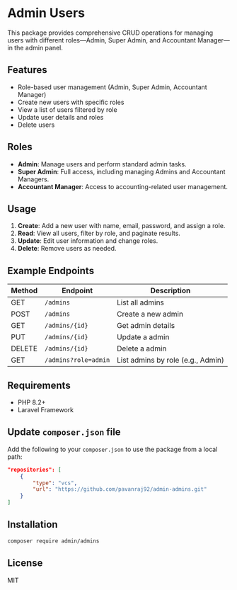 # Admin Users

This package provides comprehensive CRUD operations for managing users with different roles—Admin, Super Admin, and Accountant Manager—in the admin panel.

## Features

- Role-based user management (Admin, Super Admin, Accountant Manager)
- Create new users with specific roles
- View a list of users filtered by role
- Update user details and roles
- Delete users

## Roles

- **Admin**: Manage users and perform standard admin tasks.
- **Super Admin**: Full access, including managing Admins and Accountant Managers.
- **Accountant Manager**: Access to accounting-related user management.

## Usage

1. **Create**: Add a new user with name, email, password, and assign a role.
2. **Read**: View all users, filter by role, and paginate results.
3. **Update**: Edit user information and change roles.
4. **Delete**: Remove users as needed.

## Example Endpoints

| Method | Endpoint            | Description                        |
|--------|--------------------|------------------------------------|
| GET    | `/admins`           | List all admins                     |
| POST   | `/admins`           | Create a new admin                  |
| GET    | `/admins/{id}`      | Get admin details                   |
| PUT    | `/admins/{id}`      | Update a admin                      |
| DELETE | `/admins/{id}`      | Delete a admin                      |
| GET    | `/admins?role=admin`| List admins by role (e.g., Admin)   |

## Requirements

- PHP 8.2+
- Laravel Framework

## Update `composer.json` file

Add the following to your `composer.json` to use the package from a local path:

```json
"repositories": [
    {
        "type": "vcs",
        "url": "https://github.com/pavanraj92/admin-admins.git"
    }
]
```

## Installation

```bash
composer require admin/admins
```

## License

MIT